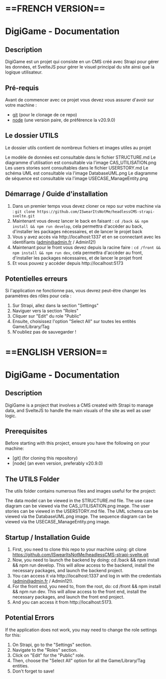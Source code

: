 # ==FRENCH VERSION==

# DigiGame - Documentation

## Description

DigiGame est un projet qui consiste en un CMS créé avec Strapi pour gérer les données, et SvelteJS pour gérer le visuel principal du site ainsi que la logique utilisateur.

## Pré-requis

Avant de commencer avec ce projet vous devez vous assurer d'avoir sur votre machine :

- [git](https://github.com/) (pour le clonage de ce repo)
- [node](https://nodejs.org) (une version paire, de préférence la v20.9.0)

## Le dossier UTILS

Le dossier utils contient de nombreux fichiers et images utiles au projet

Le modèle de données est consultable dans le fichier STRUCTURE.md
Le diagramme d'utilisation est consultable via l'image CAS_UTILISATION.png
Les users stories sont consultables dans le fichier USERSTORY.md
Le schéma UML est consultable via l'image DatabaseUML.png
Le diagramme de séquence est consultable via l'image USECASE_ManageEntity.png

## Démarrage / Guide d'installation

1. Dans un premier temps vous devez cloner ce repo sur votre machine via : `git clone https://github.com/ISwearItsNotMe/headlessCMS-strapi-svelte.git`
2. Maintenant vous devez lancer le back en faisant : `cd /back && npm install && npm run develop`, cela permettra d'accèder au back, d'installer les packages nécessaires, et de lancer le projet back
3. Vous y avez accès via http://localhost:1337 et en se connectant avec les identifiants (admin@admin.fr / Admin12!)
4. Maintenant pour le front vous devez depuis la racine faire : `cd /front && npm install && npm run dev`, cela permettra d'accèder au front, d'installer les packages nécessaires, et de lancer le projet front
5. Et vous pouvez y accéder depuis http://localhost:5173

## Potentielles erreurs

Si l'application ne fonctionne pas, vous devrez peut-être changer les paramètres des rôles pour cela :

1. Sur Strapi, allez dans la section "Settings"
2. Naviguer vers la section "Roles"
3. Cliquer sur "Edit" du role "Public"
4. Ensuite, choisissez l'option "Select All" sur toutes les entités Game/Library/Tag
5. N'oubliez pas de sauvegarder !

# ==ENGLISH VERSION==

# DigiGame - Documentation

## Description

DigiGame is a project that involves a CMS created with Strapi to manage data, and SvelteJS to handle the main visuals of the site as well as user logic.

## Prerequisites

Before starting with this project, ensure you have the following on your machine:

- [git] (for cloning this repository)
- [node] (an even version, preferably v20.9.0)

## The UTILS Folder

The utils folder contains numerous files and images useful for the project:

The data model can be viewed in the STRUCTURE.md file.
The use case diagram can be viewed via the CAS_UTILISATION.png image.
The user stories can be viewed in the USERSTORY.md file.
The UML schema can be viewed via the DatabaseUML.png image.
The sequence diagram can be viewed via the USECASE_ManageEntity.png image.

## Startup / Installation Guide

1. First, you need to clone this repo to your machine using: git clone https://github.com/ISwearItsNotMe/headlessCMS-strapi-svelte.git
2. Now, you need to launch the backend by doing: cd /back && npm install && npm run develop. This will allow access to the backend, install the necessary packages, and launch the backend project.
3. You can access it via http://localhost:1337 and log in with the credentials (admin@admin.fr / Admin12!).
4. For the front end, you need to, from the root, do: cd /front && npm install && npm run dev. This will allow access to the front end, install the necessary packages, and launch the front end project.
5. And you can access it from http://localhost:5173.

## Potential Errors

If the application does not work, you may need to change the role settings for this:

1. On Strapi, go to the "Settings" section.
2. Navigate to the "Roles" section.
3. Click on "Edit" for the "Public" role.
4. Then, choose the "Select All" option for all the Game/Library/Tag entities.
5. Don't forget to save!
